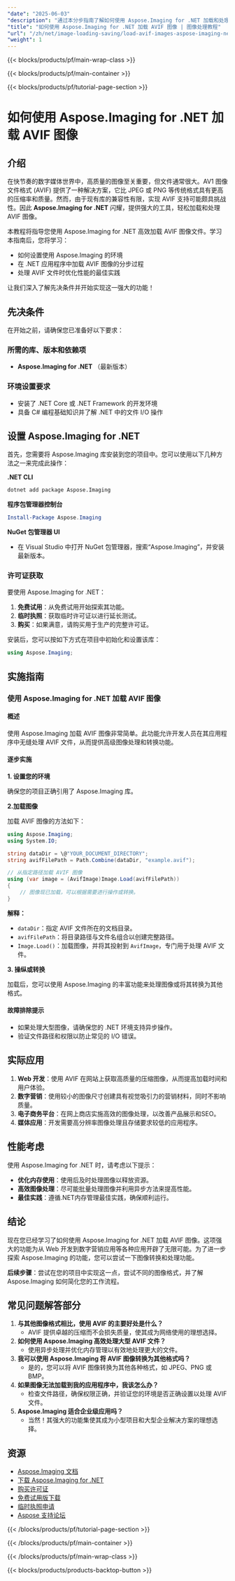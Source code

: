 ```yaml
---
"date": "2025-06-03"
"description": "通过本分步指南了解如何使用 Aspose.Imaging for .NET 加载和处理 AVIF 图像，从而增强 .NET 应用程序中的图像处理能力。"
"title": "如何使用 Aspose.Imaging for .NET 加载 AVIF 图像 | 图像处理教程"
"url": "/zh/net/image-loading-saving/load-avif-images-aspose-imaging-net/"
"weight": 1
---
```


{{< blocks/products/pf/main-wrap-class >}}

{{< blocks/products/pf/main-container >}}

{{< blocks/products/pf/tutorial-page-section >}}
# 如何使用 Aspose.Imaging for .NET 加载 AVIF 图像

## 介绍

在快节奏的数字媒体世界中，高质量的图像至关重要，但文件通常很大。AV1 图像文件格式 (AVIF) 提供了一种解决方案，它比 JPEG 或 PNG 等传统格式具有更高的压缩率和质量。然而，由于现有库的兼容性有限，实现 AVIF 支持可能颇具挑战性。因此 **Aspose.Imaging for .NET** 闪耀，提供强大的工具，轻松加载和处理 AVIF 图像。

本教程将指导您使用 Aspose.Imaging for .NET 高效加载 AVIF 图像文件。学习本指南后，您将学习：
- 如何设置使用 Aspose.Imaging 的环境
- 在 .NET 应用程序中加载 AVIF 图像的分步过程
- 处理 AVIF 文件时优化性能的最佳实践

让我们深入了解先决条件并开始实现这一强大的功能！

## 先决条件

在开始之前，请确保您已准备好以下要求：

### 所需的库、版本和依赖项

- **Aspose.Imaging for .NET** （最新版本）
  
### 环境设置要求

- 安装了 .NET Core 或 .NET Framework 的开发环境
- 具备 C# 编程基础知识并了解 .NET 中的文件 I/O 操作

## 设置 Aspose.Imaging for .NET

首先，您需要将 Aspose.Imaging 库安装到您的项目中。您可以使用以下几种方法之一来完成此操作：

**.NET CLI**
```bash
dotnet add package Aspose.Imaging
```

**程序包管理器控制台**
```powershell
Install-Package Aspose.Imaging
```

**NuGet 包管理器 UI**
- 在 Visual Studio 中打开 NuGet 包管理器，搜索“Aspose.Imaging”，并安装最新版本。

### 许可证获取

要使用 Aspose.Imaging for .NET：
1. **免费试用**：从免费试用开始探索其功能。
2. **临时执照**：获取临时许可证以进行延长测试。
3. **购买**：如果满意，请购买用于生产的完整许可证。

安装后，您可以按如下方式在项目中初始化和设置该库：

```csharp
using Aspose.Imaging;
```

## 实施指南

### 使用 Aspose.Imaging for .NET 加载 AVIF 图像

#### 概述

使用 Aspose.Imaging 加载 AVIF 图像非常简单。此功能允许开发人员在其应用程序中无缝处理 AVIF 文件，从而提供高级图像处理和转换功能。

#### 逐步实施

**1. 设置您的环境**

确保您的项目正确引用了 Aspose.Imaging 库。

**2.加载图像**

加载 AVIF 图像的方法如下：

```csharp
using Aspose.Imaging;
using System.IO;

string dataDir = \@"YOUR_DOCUMENT_DIRECTORY";
string avifFilePath = Path.Combine(dataDir, "example.avif");

// 从指定路径加载 AVIF 图像
using (var image = (AvifImage)Image.Load(avifFilePath))
{
    // 图像现已加载，可以根据需要进行操作或转换。
}
```

**解释：**
- `dataDir`：指定 AVIF 文件所在的文档目录。
- `avifFilePath`：将目录路径与文件名组合以创建完整路径。
- `Image.Load()`：加载图像，并将其投射到 `AvifImage`，专门用于处理 AVIF 文件。

**3. 操纵或转换**

加载后，您可以使用 Aspose.Imaging 的丰富功能来处理图像或将其转换为其他格式。

#### 故障排除提示

- 如果处理大型图像，请确保您的 .NET 环境支持异步操作。
- 验证文件路径和权限以防止常见的 I/O 错误。

## 实际应用

1. **Web 开发**：使用 AVIF 在网站上获取高质量的压缩图像，从而提高加载时间和用户体验。
2. **数字营销**：使用较小的图像尺寸创建具有视觉吸引力的营销材料，同时不影响质量。
3. **电子商务平台**：在网上商店实施高效的图像处理，以改善产品展示和SEO。
4. **媒体应用**：开发需要高分辨率图像处理且存储要求较低的应用程序。

## 性能考虑

使用 Aspose.Imaging for .NET 时，请考虑以下提示：
- **优化内存使用**：使用后及时处理图像以释放资源。
- **高效图像处理**：尽可能批量处理图像并利用异步方法来提高性能。
- **最佳实践**：遵循.NET内存管理最佳实践，确保顺利运行。

## 结论

现在您已经学习了如何使用 Aspose.Imaging for .NET 加载 AVIF 图像。这项强大的功能为从 Web 开发到数字营销应用等各种应用开辟了无限可能。为了进一步探索 Aspose.Imaging 的功能，您可以尝试一下图像转换和处理功能。

**后续步骤**：尝试在您的项目中实现这一点，尝试不同的图像格式，并了解 Aspose.Imaging 如何简化您的工作流程。

## 常见问题解答部分

1. **与其他图像格式相比，使用 AVIF 的主要好处是什么？**
   - AVIF 提供卓越的压缩而不会损失质量，使其成为网络使用的理想选择。
2. **如何使用 Aspose.Imaging 高效处理大型 AVIF 文件？**
   - 使用异步处理并优化内存管理以有效地处理更大的文件。
3. **我可以使用 Aspose.Imaging 将 AVIF 图像转换为其他格式吗？**
   - 是的，您可以将 AVIF 图像转换为其他各种格式，如 JPEG、PNG 或 BMP。
4. **如果图像无法加载到我的应用程序中，我该怎么办？**
   - 检查文件路径，确保权限正确，并验证您的环境是否正确设置以处理 AVIF 文件。
5. **Aspose.Imaging 适合企业级应用吗？**
   - 当然！其强大的功能集使其成为小型项目和大型企业解决方案的理想选择。

## 资源

- [Aspose.Imaging 文档](https://reference.aspose.com/imaging/net/)
- [下载 Aspose.Imaging for .NET](https://releases.aspose.com/imaging/net/)
- [购买许可证](https://purchase.aspose.com/buy)
- [免费试用版下载](https://releases.aspose.com/imaging/net/)
- [临时执照申请](https://purchase.aspose.com/temporary-license/)
- [Aspose 支持论坛](https://forum.aspose.com/c/imaging/10)

{{< /blocks/products/pf/tutorial-page-section >}}

{{< /blocks/products/pf/main-container >}}

{{< /blocks/products/pf/main-wrap-class >}}

{{< blocks/products/products-backtop-button >}}